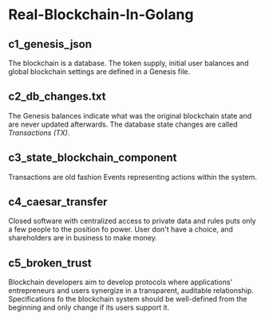# Real-Blockchain-In-Golang

## c1_genesis_json
The blockchain is a database. The token supply, initial user balances and global blockchain settings are defined in a Genesis file.

## c2_db_changes.txt
The Genesis balances indicate what was the original blockchain state and are never updated afterwards.
The database state changes are called *Transactions (TX)*.

## c3_state_blockchain_component
Transactions are old fashion Events representing actions within the system.

## c4_caesar_transfer
Closed software with centralized access to private data and rules puts only a few people to the position fo power.
User don't have a choice, and shareholders are in business to make money.

## c5_broken_trust
Blockchain developers aim to develop protocols where applications' entrepreneurs and users synergize in a transparent, auditable 
relationship. Specifications fo the blockchain system should be well-defined from the beginning and only change if its users
support it.
